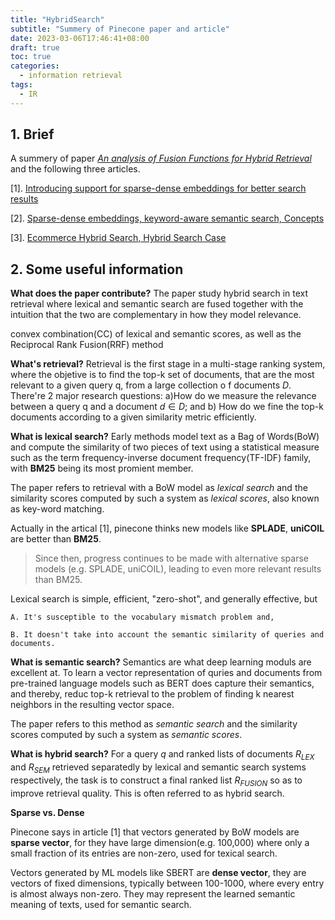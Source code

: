 ```yaml
---
title: "HybridSearch"
subtitle: "Summery of Pinecone paper and article"
date: 2023-03-06T17:46:41+08:00
draft: true
toc: true
categories:
  - information retrieval
tags:
  - IR
---
```


## 1. Brief
A summery of paper [*An analysis of Fusion Functions for Hybrid Retrieval*](https://arxiv.org/abs/2210.11934) and the following three articles.

[1]. [Introducing support for sparse-dense embeddings for better search results](https://www.pinecone.io/learn/sparse-dense/)

[2]. [Sparse-dense embeddings, keyword-aware semantic search, Concepts](https://docs.pinecone.io/docs/hybrid-search)

[3]. [Ecommerce Hybrid Search, Hybrid Search Case](https://docs.pinecone.io/docs/ecommerce-search)

## 2. Some useful information

**What does the paper contribute?**
The paper study hybrid search in text retrieval where lexical and semantic search are fused together with the
intuition that the two are complementary in how they model relevance.

convex combination(CC) of lexical and semantic scores, as well as the Reciprocal Rank Fusion(RRF) method

**What's retrieval?**
Retrieval is the first stage in a multi-stage ranking system, where the objetive is to find the top-k set of
documents, that are the most relevant to a given query q, from a large collection o f documents $D$. There're 2
major research questions: a)How do we measure the relevance between a query q and a document $d\in{D}$; and b) How
do we fine the top-k documents according to a given similarity metric efficiently.

**What is lexical search?**
Early methods model text as a Bag of Words(BoW) and compute the similarity of two pieces of text using a statistical
measure such as the term frequency-inverse document frequency(TF-IDF) family, with **BM25** being its most promient
member.

The paper refers to retrieval with a BoW model as *lexical search* and the similarity scores computed
by such a system as *lexical scores*, also known as key-word matching.

Actually in the artical [1], pinecone thinks new models like **SPLADE**, **uniCOIL** are better than **BM25**.
> Since then, progress continues to be made with alternative sparse models (e.g. SPLADE, uniCOIL),
> leading to even more relevant results than BM25.

Lexical search is simple, efficient, "zero-shot", and generally effective, but

    A. It's susceptible to the vocabulary mismatch problem and,

    B. It doesn't take into account the semantic similarity of queries and documents.


**What is semantic search?**
Semantics are what deep learning moduls are excellent at.
To learn a vector representation of quries and documents from pre-trained language models such as BERT does capture
their semantics, and thereby, reduc top-k retrieval to the problem of finding k nearest neighbors in the resulting
vector space.

The paper refers to this method as *semantic search* and the similarity scores computed by such a system as
*semantic scores*.

**What is hybrid search?**
For a query $q$ and ranked lists of documents $R_{LEX}$ and $R_{SEM}$ retrieved separatedly by lexical and semantic
search systems respectively, the task is to construct a final ranked list $R_{FUSION}$ so as to improve retrieval quality.
This is often referred to as hybrid search.

**Sparse vs. Dense**

Pinecone says in article [1] that vectors generated by BoW models are **sparse vector**, for they have large dimension(e.g. 100,000)
where only a small fraction of its entries are non-zero, used for texical search.

Vectors generated by ML models like SBERT are **dense vector**, they are vectors of fixed dimensions, typically between 100-1000,
where every entry is almost always non-zero. They may represent the learned semantic meaning of texts, used for semantic search.
